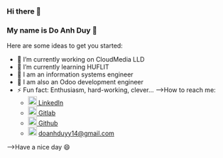 ### Hi there 👋
### My name is Do Anh Duy 💙

Here are some ideas to get you started:

- 🔭 I’m currently working on CloudMedia LLD
- 🌱 I’m currently learning HUFLIT
- 👯 I am an information systems engineer
- 🤔 I am also an Odoo development engineer
- ⚡ Fun fact: Enthusiasm, hard-working, clever...
-->How to reach me:
   * <a href="https://www.linkedin.com/in/xavie-do14" target="_blank">
      <img width="20" height="20" src="https://img.icons8.com/doodle/24/linkedin--v2.png" alt="linkedin--v2"/>
         LinkedIn
      </a>
   * <a href="https://gitlab.com/Saint1411" target="_blank">
      <img width="20" height="20" src="https://img.icons8.com/color/30/gitlab.png" alt="gitlab"/>
         Gitlab
      </a>
   * <a href="https://github.com/Saint1411" target="_blank">
      <img width="20" height="20" src="https://img.icons8.com/nolan/24/github.png" alt="github"/>
         Github
      </a>
   * <img width="20" height="20" src="https://img.icons8.com/doodle/48/apple-mail.png" alt="apple-mail"/> doanhduyy14@gmail.com


-->Have a nice day 😄
